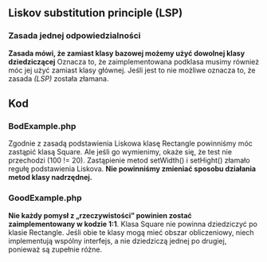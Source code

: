 ## Liskov substitution principle (LSP)
### Zasada jednej odpowiedzialności 

**Zasada mówi, że zamiast klasy bazowej możemy użyć dowolnej klasy dziedziczącej**
Oznacza to, że zaimplementowana podklasa musimy również móc jej użyć zamiast klasy głównej.
Jeśli jest to nie możliwe oznacza to, że zasada *(LSP)* została złamana.



## Kod
### BodExample.php

Zgodnie z zasadą podstawienia Liskowa klasę Rectangle powinniśmy móc zastąpić klasą Square. Ale jeśli go wymienimy, okaże się, że test nie przechodzi (100 != 20). Zastąpienie metod setWidth() i setHight() złamało regułę podstawienia Liskova.
**Nie powinniśmy zmieniać sposobu działania metod klasy nadrzędnej.**

### GoodExample.php

**Nie każdy pomysł z „rzeczywistości” powinien zostać zaimplementowany w kodzie 1:1**. Klasa Square nie powinna dziedziczyć po klasie Rectangle. Jeśli obie te klasy mogą mieć obszar obliczeniowy, niech implementują wspólny interfejs, a nie dziedziczą jednej po drugiej, ponieważ są zupełnie różne.